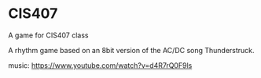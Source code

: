 # CIS407
A game for CIS407 class

A rhythm game based on an 8bit version of the AC/DC song Thunderstruck.

music: 
https://www.youtube.com/watch?v=d4R7rQ0F9ls
